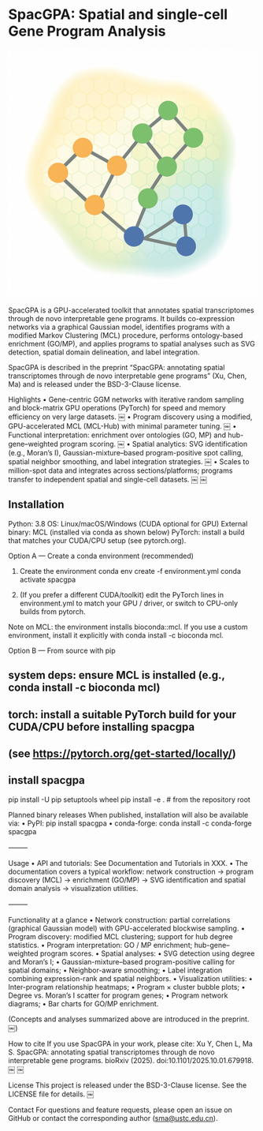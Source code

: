 
# SpacGPA: Spatial and single-cell Gene Program Analysis

![SpacGPA logo](assets/SpacGPA_Logo.png)

SpacGPA is a GPU-accelerated toolkit that annotates spatial transcriptomes through de novo interpretable gene programs. It builds co-expression networks via a graphical Gaussian model, identifies programs with a modified Markov Clustering (MCL) procedure, performs ontology-based enrichment (GO/MP), and applies programs to spatial analyses such as SVG detection, spatial domain delineation, and label integration.

SpacGPA is described in the preprint “SpacGPA: annotating spatial transcriptomes through de novo interpretable gene programs” (Xu, Chen, Ma) and is released under the BSD-3-Clause license.

Highlights
 • Gene-centric GGM networks with iterative random sampling and block-matrix GPU operations (PyTorch) for speed and memory efficiency on very large datasets.  ￼
 • Program discovery using a modified, GPU-accelerated MCL (MCL-Hub) with minimal parameter tuning.  ￼
 • Functional interpretation: enrichment over ontologies (GO, MP) and hub-gene–weighted program scoring.  ￼
 • Spatial analytics: SVG identification (e.g., Moran’s I), Gaussian-mixture–based program-positive spot calling, spatial neighbor smoothing, and label integration strategies.  ￼
 • Scales to million-spot data and integrates across sections/platforms; programs transfer to independent spatial and single-cell datasets.  ￼  ￼

## Installation

Python: 3.8
OS: Linux/macOS/Windows (CUDA optional for GPU)
External binary: MCL (installed via conda as shown below)
PyTorch: install a build that matches your CUDA/CPU setup (see pytorch.org).

Option A — Create a conda environment (recommended)

1) Create the environment
conda env create -f environment.yml
conda activate spacgpa

2) (If you prefer a different CUDA/toolkit) edit the PyTorch lines in environment.yml
to match your GPU / driver, or switch to CPU-only builds from pytorch.

Note on MCL: the environment installs bioconda::mcl. If you use a custom environment, install it explicitly with
conda install -c bioconda mcl.

Option B — From source with pip

## system deps: ensure MCL is installed (e.g., conda install -c bioconda mcl)

## torch: install a suitable PyTorch build for your CUDA/CPU **before** installing spacgpa

## (see <https://pytorch.org/get-started/locally/>)

## install spacgpa

pip install -U pip setuptools wheel
pip install -e .          # from the repository root

Planned binary releases
When published, installation will also be available via:
 • PyPI: pip install spacgpa
 • conda-forge: conda install -c conda-forge spacgpa

⸻

Usage
 • API and tutorials: See Documentation and Tutorials in XXX.
 • The documentation covers a typical workflow: network construction → program discovery (MCL) → enrichment (GO/MP) → SVG identification and spatial domain analysis → visualization utilities.

⸻

Functionality at a glance
 • Network construction: partial correlations (graphical Gaussian model) with GPU-accelerated blockwise sampling.
 • Program discovery: modified MCL clustering; support for hub degree statistics.
 • Program interpretation: GO / MP enrichment; hub-gene–weighted program scores.
 • Spatial analyses:
 • SVG detection using degree and Moran’s I;
 • Gaussian-mixture–based program-positive calling for spatial domains;
 • Neighbor-aware smoothing;
 • Label integration combining expression-rank and spatial neighbors.
 • Visualization utilities:
 • Inter-program relationship heatmaps;
 • Program × cluster bubble plots;
 • Degree vs. Moran’s I scatter for program genes;
 • Program network diagrams;
 • Bar charts for GO/MP enrichment.

(Concepts and analyses summarized above are introduced in the preprint.  ￼)

How to cite
If you use SpacGPA in your work, please cite:
Xu Y, Chen L, Ma S. SpacGPA: annotating spatial transcriptomes through de novo interpretable gene programs. bioRxiv (2025). doi:10.1101/2025.10.01.679918.  ￼  ￼

License
This project is released under the BSD-3-Clause license. See the LICENSE file for details.  ￼

Contact
For questions and feature requests, please open an issue on GitHub or contact the corresponding author (<sma@ustc.edu.cn>).
